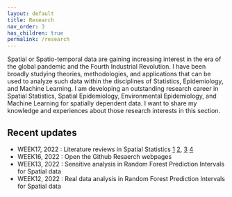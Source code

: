 ```yaml
---
layout: default
title: Research
nav_order: 3
has_children: true
permalink: /research
---
```


Spatial or Spatio-temporal data are gaining increasing interest in the era of the global pandemic and the Fourth Industrial Revolution. I have been broadly studying theories, methodologies, and applications that can be used to analyze such data within the disciplines of Statistics, Epidemiology, and Machine Learning. I am developing an outstanding research career in Spatial Statistics, Spatial Epidemiology, Environmental Epidemiology, and Machine Learning for spatially dependent data. I want to share my knowledge and experiences about those research interests in this section.

## Recent updates
* WEEK17, 2022 : Literature reviews in Spatial Statistics [1](https://doi.org/10.1080/10618600.2021.1886938) [2](https://proceedings.neurips.cc/paper/2021/hash/c6b8c8d762da15fa8dbbdfb6baf9e260-Abstract.html), [3](https://dl.acm.org/doi/10.5555/3023638.3023667) [4](https://www.jmlr.org/papers/volume14/hoffman13a/hoffman13a.pdf)
* WEEK16, 2022 : Open the Github Resaerch webpages
* WEEK13, 2022 : Sensitive analysis in Random Forest Prediction Intervals for Spatial data
* WEEK12, 2022 : Real data analysis in Random Forest Prediction Intervals for Spatial data
